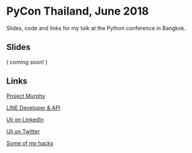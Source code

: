 # PyCon Thailand, June 2018

Slides, code and links for my talk at the Python conference in Bangkok.

## Slides

( coming soon! )

## Links

[Project Murphy](https://www.projectmurphy.net/)

[LINE Developer & API](https://developers.line.me/en/)

[Uli on LinkedIn](https://www.linkedin.com/in/uhitzel/)

[Uli on Twitter](https://twitter.com/u1i)

[Some of my hacks](http://hacks.sotong.io)

